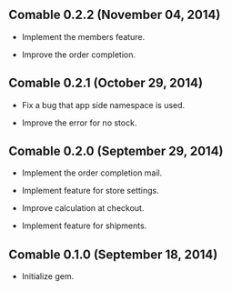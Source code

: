 ## Comable 0.2.2 (November 04, 2014) ##

*   Implement the members feature.

*   Improve the order completion.


## Comable 0.2.1 (October 29, 2014) ##

*   Fix a bug that app side namespace is used.

*   Improve the error for no stock.


## Comable 0.2.0 (September 29, 2014) ##

*   Implement the order completion mail.

*   Implement feature for store settings.

*   Improve calculation at checkout.

*   Implement feature for shipments.


## Comable 0.1.0 (September 18, 2014) ##

*   Initialize gem.

